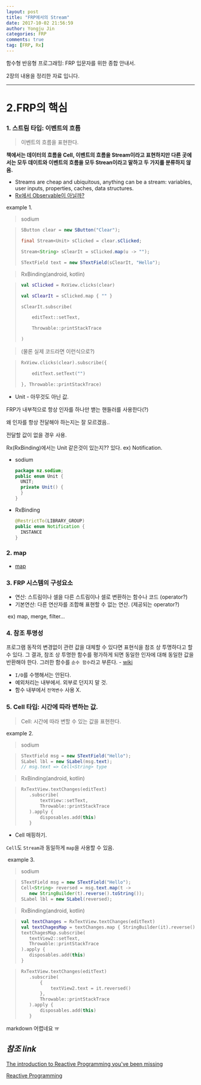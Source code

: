 ```yaml
---
layout: post
title: "FRP에서의 Stream"
date: 2017-10-02 21:56:59
author: Yongju Jin
categories: FRP
comments: true
tag: [FRP, Rx]
---
```

함수형 반응형 프로그래밍: FRP 입문자를 위한 종합 안내서.

2장의 내용을 정리한 자료 입니다.

------

# 2.FRP의 핵심

### 1. 스트림 타입: 이벤트의 흐름

> 이벤트의 흐름을 표현한다.

**책에서는 데이터의 흐름을 Cell, 이벤트의 흐름을 Stream이라고 표현하지만 다른 곳에서는 모두 데이트와 이벤트의 흐름을 모두 Strean이라고 말하고 두 가지를 분류하지 않음.**

- Streams are cheap and ubiquitous, anything can be a stream: variables, user inputs, properties, caches, data structures.
- [Rx에서 Observable이 아닐까?](http://reactivex.io/documentation/observable.html)

example 1.  

> sodium

> ```java
> SButton clear = new SButton("Clear");
>
> final Stream<Unit> sClicked = clear.sClicked;
>
> Stream<String> sClearIt = sClicked.map(u -> "");
>
> STextField text = new STextField(sClearIt, "Hello");
> ```

> RxBinding(android, kotlin)  

> ```kotlin
> val sClicked = RxView.clicks(clear)
>
> val sClearIt = sClicked.map { "" }
>
> sClearIt.subscribe(
>
>     editText::setText,
>
>     Throwable::printStackTrace
>
> )
> ```

> (물론 실제 코드라면 이런식으로?)

> ```kotlin
> RxView.clicks(clear).subscribe({
>
>     editText.setText("")
>
> }, Throwable::printStackTrace)
> ```

- Unit - 아무것도 아닌 값.

FRP가 내부적으로 항상 인자를 하나만 밷는 핸들러를 사용한다(?)  

왜 인자를 항상 전달해야 하는지는 잘 모르겠음..  

전달할 값이 없을 경우 사용.  

Rx(RxBinding)에서는 Unit 같은것이 있는지?? 있다. ex) Notification.

- sodium

  ```java
  package nz.sodium;
  public enum Unit {
    UNIT;
    private Unit() {
    }
  }
  ```


- RxBinding

  ```java
  @RestrictTo(LIBRARY_GROUP)
  public enum Notification {
    INSTANCE
  }
  ```

### 2. map

- [map](http://reactivex.io/documentation/operators/map.html)

### 3. FRP 시스템의 구성요소

- 연산: 스트림이나 셀을 다른 스트림이나 셀로 변환하는 함수나 코드 (operator?)
- 기본연산: 다른 연산자를 조합해 표현할 수 없는 연산. (제공되는 operator?)

​    ex) map, merge, filter...

### 4. 참조 투명성

프로그램 동작의 변경없이 관련 값을 대체할 수 있다면 표현식을 참조 상 투명하다고 할 수 있다. 그 결과, 참조 상 투명한 함수를 평가하게 되면 동일한 인자에 대해 동일한 값을 반환해야 한다. 그러한 함수를 `순수 함수`라고 부른다. - [wiki](https://ko.wikipedia.org/wiki/%EC%B0%B8%EC%A1%B0_%ED%88%AC%EB%AA%85%EC%84%B1)

- `I/O`를 수행해서는 안된다.  
- 예외처리는 내부에서. 외부로 던지지 말 것.  
- 함수 내부에서 `전역변수` 사용 X.  

### 5. Cell 타입: 시간에 따라 변하는 값.

> Cell: 시간에 따라 변할 수 있는 값을 표현한다.

example 2.

> sodium

> ```java
> STextField msg = new STextField("Hello");
> SLabel lbl = new SLabel(msg.text);
> // msg.text => Cell<String> type
> ```

> RxBinding(android, kotlin)

> ```kotlin
> RxTextView.textChanges(editText)
>    .subscribe(
>        textView::setText,
>        Throwable::printStackTrace
>    ).apply {
>        disposables.add(this)
>    }
> ```

- Cell 매핑하기.  

`Cell`도 `Stream`과 동일하게 `map`을 사용할 수 있음.

​    example 3.

> sodium

> ```java
> STextField msg = new STextField("Hello");
> Cell<String> reversed = msg.text.map(t ->
>    new StringBuilder(t).reverse().toString());
> SLabel lbl = new SLabel(reversed);
> ```

> RxBinding(android, kotlin)

> ```kotlin
> val textChanges = RxTextView.textChanges(editText)
> val textChagesMap = textChanges.map { StringBuilder(it).reverse().toString() }
> textChagesMap.subscribe(
>    textView2::setText,
>    Throwable::printStackTrace
> ).apply {
>    disposables.add(this)
> }
> ```

> ```kotlin
> RxTextView.textChanges(editText)
>    .subscribe(
>        {
>            textView2.text = it.reversed()
>        },
>        Throwable::printStackTrace
>    ).apply {
>        disposables.add(this)
>    }
> ```

markdown 어렵네요 ㅠ

## *참조 link*

[The introduction to Reactive Programming you've been missing](https://gist.github.com/staltz/868e7e9bc2a7b8c1f754)   

[Reactive Programming](https://brunch.co.kr/@oemilk/79)